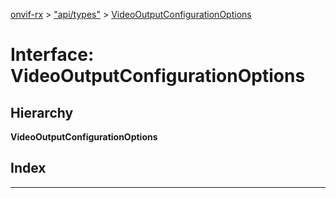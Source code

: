 [onvif-rx](../README.md) > ["api/types"](../modules/_api_types_.md) > [VideoOutputConfigurationOptions](../interfaces/_api_types_.videooutputconfigurationoptions.md)

# Interface: VideoOutputConfigurationOptions

## Hierarchy

**VideoOutputConfigurationOptions**

## Index

---

